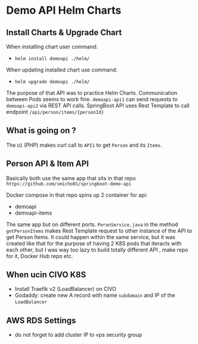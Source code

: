 # Demo API Helm Charts

## Install Charts & Upgrade Chart

When installing chart user command:

- `helm install demoapi ./helm/`

When updating installed chart use command:

- `helm upgrade demoapi ./helm/`

The purpose of that API was to practice Helm Charts. 
Communication between Pods seems to work fine. 
`demoapi-api1` can send requests to `demoapi-api2` via REST API calls.
SpringBoot API uses Rest Template to call endpoint `/api/person/items/{personId}`

## What is going on ?

The `UI` (PHP) makes curl call to `API1` to get `Person` and its `Items`. 

## Person API & Item API

Basically both use the same app that sits in that repo `https://github.com/smicho01/springboot-demo-api` 

Docker compose in that repo spins up 2 container for api:
- demoapi
- demoapi-items

The same app but on different ports. `PeronService.java` in the method `getPersonItems` makes Rest Template request to other instance of the API to get Person Items.  It could happen within the same service, but it was created like that for the purpose of having 2 K8S pods that iteracts with each other, but I was way too lazy to build totally different API , make repo for it, Docker Hub repo etc. 


## When ucin CIVO K8S

- Install Traefik v2 (LoadBalancer) on CIVO
- Godaddy: create new A record with name `subdomain` and IP of the `LoadBalancer`

## AWS RDS Settings
- do not forget to add cluster IP to vps security group